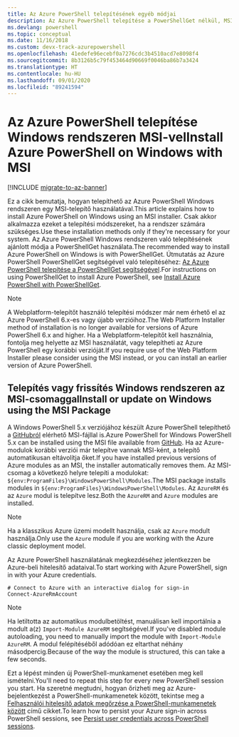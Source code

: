 ```yaml
---
title: Az Azure PowerShell telepítésének egyéb módjai
description: Az Azure PowerShell telepítése a PowerShellGet nélkül, MSI használatával
ms.devlang: powershell
ms.topic: conceptual
ms.date: 11/16/2018
ms.custom: devx-track-azurepowershell
ms.openlocfilehash: 41edefe96ecebf0a7276cdc3b4510acd7e8098f4
ms.sourcegitcommit: 8b3126b5c79f453464d90669f0046ba86b7a3424
ms.translationtype: HT
ms.contentlocale: hu-HU
ms.lasthandoff: 09/01/2020
ms.locfileid: "89241594"
---
```

# <a name="install-azure-powershell-on-windows-with-msi"></a><span data-ttu-id="bf405-103">Az Azure PowerShell telepítése Windows rendszeren MSI-vel</span><span class="sxs-lookup"><span data-stu-id="bf405-103">Install Azure PowerShell on Windows with MSI</span></span>

[!INCLUDE [migrate-to-az-banner](../../includes/migrate-to-az-banner.md)]

<span data-ttu-id="bf405-104">Ez a cikk bemutatja, hogyan telepíthető az Azure PowerShell Windows rendszeren egy MSI-telepítő használatával.</span><span class="sxs-lookup"><span data-stu-id="bf405-104">This article explains how to install Azure PowerShell on Windows using an MSI installer.</span></span>
<span data-ttu-id="bf405-105">Csak akkor alkalmazza ezeket a telepítési módszereket, ha a rendszer számára szükséges.</span><span class="sxs-lookup"><span data-stu-id="bf405-105">Use these installation methods only if they're necessary for your system.</span></span> <span data-ttu-id="bf405-106">Az Azure PowerShell Windows rendszeren való telepítésének ajánlott módja a PowerShellGet használata.</span><span class="sxs-lookup"><span data-stu-id="bf405-106">The recommended way to install Azure PowerShell on Windows is with PowerShellGet.</span></span> <span data-ttu-id="bf405-107">Útmutatás az Azure PowerShell PowerShellGet segítségével való telepítéséhez: [Az Azure PowerShell telepítése a PowerShellGet segítségével](install-azurerm-ps.md).</span><span class="sxs-lookup"><span data-stu-id="bf405-107">For instructions on using PowerShellGet to install Azure PowerShell, see [Install Azure PowerShell with PowerShellGet](install-azurerm-ps.md).</span></span>

> [!NOTE]
> <span data-ttu-id="bf405-108">A Webplatform-telepítőt használó telepítési módszer már nem érhető el az Azure PowerShell 6.x-es vagy újabb verzióihoz.</span><span class="sxs-lookup"><span data-stu-id="bf405-108">The Web Platform Installer method of installation is no longer available for versions of Azure PowerShell 6.x and higher.</span></span> <span data-ttu-id="bf405-109">Ha a Webplatform-telepítőt kell használnia, fontolja meg helyette az MSI használatát, vagy telepítheti az Azure PowerShell egy korábbi verzióját.</span><span class="sxs-lookup"><span data-stu-id="bf405-109">If you require use of the Web Platform Installer please consider using the MSI instead, or you can install an earlier version of Azure PowerShell.</span></span>

## <a name="install-or-update-on-windows-using-the-msi-package"></a><span data-ttu-id="bf405-110">Telepítés vagy frissítés Windows rendszeren az MSI-csomaggal</span><span class="sxs-lookup"><span data-stu-id="bf405-110">Install or update on Windows using the MSI Package</span></span>

<span data-ttu-id="bf405-111">A Windows PowerShell 5.x verziójához készült Azure PowerShell telepíthető a [GitHubról](https://github.com/Azure/azure-powershell/releases/tag/v6.13.1-November2018) elérhető MSI-fájllal is.</span><span class="sxs-lookup"><span data-stu-id="bf405-111">Azure PowerShell for Windows PowerShell 5.x can be installed using the MSI file available from [GitHub](https://github.com/Azure/azure-powershell/releases/tag/v6.13.1-November2018).</span></span> <span data-ttu-id="bf405-112">Ha az Azure-modulok korábbi verziói már telepítve vannak MSI-ként, a telepítő automatikusan eltávolítja őket.</span><span class="sxs-lookup"><span data-stu-id="bf405-112">If you have installed previous versions of Azure modules as an MSI, the installer automatically removes them.</span></span> <span data-ttu-id="bf405-113">Az MSI-csomag a következő helyre telepíti a modulokat: `${env:ProgramFiles}\WindowsPowerShell\Modules`.</span><span class="sxs-lookup"><span data-stu-id="bf405-113">The MSI package installs modules in `${env:ProgramFiles}\WindowsPowerShell\Modules`.</span></span> <span data-ttu-id="bf405-114">Az `AzureRM` és az `Azure` modul is telepítve lesz.</span><span class="sxs-lookup"><span data-stu-id="bf405-114">Both the `AzureRM` and `Azure` modules are installed.</span></span>

> [!NOTE]
> <span data-ttu-id="bf405-115">Ha a klasszikus Azure üzemi modellt használja, csak az `Azure` modult használja.</span><span class="sxs-lookup"><span data-stu-id="bf405-115">Only use the `Azure` module if you are working with the Azure classic deployment model.</span></span>

<span data-ttu-id="bf405-116">Az Azure PowerShell használatának megkezdéséhez jelentkezzen be Azure-beli hitelesítő adataival.</span><span class="sxs-lookup"><span data-stu-id="bf405-116">To start working with Azure PowerShell, sign in with your Azure credentials.</span></span>

```powershell-interactive
# Connect to Azure with an interactive dialog for sign-in
Connect-AzureRmAccount
```

> [!NOTE]
>
> <span data-ttu-id="bf405-117">Ha letiltotta az automatikus modulbetöltést, manuálisan kell importálnia a modult a(z) `Import-Module AzureRM` segítségével.</span><span class="sxs-lookup"><span data-stu-id="bf405-117">If you've disabled module autoloading, you need to manually import the module with `Import-Module AzureRM`.</span></span> <span data-ttu-id="bf405-118">A modul felépítéséből adódóan ez eltarthat néhány másodpercig.</span><span class="sxs-lookup"><span data-stu-id="bf405-118">Because of the way the module is structured, this can take a few seconds.</span></span>

<span data-ttu-id="bf405-119">Ezt a lépést minden új PowerShell-munkamenet esetében meg kell ismételni.</span><span class="sxs-lookup"><span data-stu-id="bf405-119">You'll need to repeat this step for every new PowerShell session you start.</span></span> <span data-ttu-id="bf405-120">Ha szeretné megtudni, hogyan őrizheti meg az Azure-bejelentkezést a PowerShell-munkamenetek között, tekintse meg a [Felhasználói hitelesítő adatok megőrzése a PowerShell-munkamenetek között](context-persistence.md) című cikket.</span><span class="sxs-lookup"><span data-stu-id="bf405-120">To learn how to persist your Azure sign-in across PowerShell sessions, see [Persist user credentials across PowerShell sessions](context-persistence.md).</span></span>
